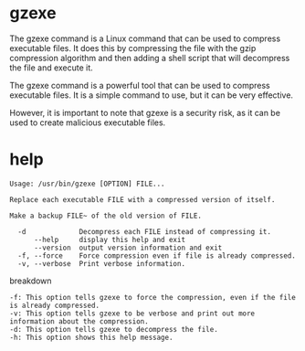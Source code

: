 # gzexe 

The gzexe command is a Linux command that can be used to compress executable files. It does this by compressing the file with the gzip compression algorithm and then adding a shell script that will decompress the file and execute it.

The gzexe command is a powerful tool that can be used to compress executable files. It is a simple command to use, but it can be very effective.

However, it is important to note that gzexe is a security risk, as it can be used to create malicious executable files.

# help 

```
Usage: /usr/bin/gzexe [OPTION] FILE...

Replace each executable FILE with a compressed version of itself.

Make a backup FILE~ of the old version of FILE.

  -d             Decompress each FILE instead of compressing it.
      --help     display this help and exit
      --version  output version information and exit
  -f, --force    Force compression even if file is already compressed.
  -v, --verbose  Print verbose information.
```

breakdown 

```
-f: This option tells gzexe to force the compression, even if the file is already compressed.
-v: This option tells gzexe to be verbose and print out more information about the compression.
-d: This option tells gzexe to decompress the file.
-h: This option shows this help message.
```
